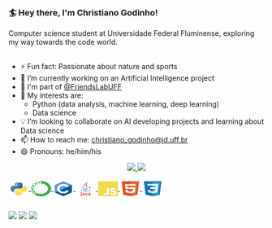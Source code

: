 ### 🏄 Hey there, I'm Christiano Godinho!

Computer science student at Universidade Federal Fluminense, exploring my way towards the code world. 

##

- ⚡ Fun fact: Passionate about nature and sports
- 🔭 I’m currently working on an Artificial Intelligence project
- 📡 I'm part of [@FriendsLabUFF](https://github.com/FriendsLabUFF)
- 🌱 My interests are:
  -  Python (data analysis, machine learning, deep learning)
  -  Data science 
- 💡 I’m looking to collaborate on AI developing projects and learning about Data science
- 📫 How to reach me: christiano_godinho@id.uff.br
- 😄 Pronouns: he/him/his

<div align="center">
  <a href="https://github.com/christianogodinho">
  <img height="150em" src="https://github-readme-stats.vercel.app/api?username=christianogodinho&show_icons=true&theme=dark&include_all_commits=true&count_private=true"/>
  <img height="150em" src="https://github-readme-stats.vercel.app/api/top-langs/?username=christianogodinho&layout=compact&langs_count=7&theme=dark"/>
</div>

<div style="display: inline_block"><br>
  <img align="center" alt="Chris-Python" height="30" width="40" src="https://raw.githubusercontent.com/devicons/devicon/master/icons/python/python-original.svg">
  <img align="center" alt="Chris-Conda" height="30" width="40" src="https://raw.githubusercontent.com/devicons/devicon/master/icons/anaconda/anaconda-original.svg">
  <img align="center" alt="Chris-C" height="30" width="40" src="https://raw.githubusercontent.com/devicons/devicon/master/icons/c/c-original.svg">
  <img align="center" alt="Chris-Java" height="30" width="40" src="https://raw.githubusercontent.com/devicons/devicon/master/icons/java/java-original-wordmark.svg">
  <img align="center" alt="Chris-Js" height="30" width="40" src="https://raw.githubusercontent.com/devicons/devicon/master/icons/javascript/javascript-plain.svg">
  <img align="center" alt="Chris-HTML" height="30" width="40" src="https://raw.githubusercontent.com/devicons/devicon/master/icons/html5/html5-original.svg">
  <img align="center" alt="Chris-CSS" height="30" width="40" src="https://raw.githubusercontent.com/devicons/devicon/master/icons/css3/css3-original.svg">
  
  </div>
  
  ##

  <div>
   <a href="https://www.instagram.com/_chrisgodin/" target="_blank"><img src="https://img.shields.io/badge/-Instagram-%23E4405F?style=for-the-badge&logo=instagram&logoColor=white" target="_blank"></a>
   <a href = "mailto:christiano_godinho@id.uff.br"><img src="https://img.shields.io/badge/-Gmail-%23333?style=for-the-badge&logo=gmail&logoColor=white" target="_blank"></a>
   <a href="https://www.linkedin.com/in/christiano-godinho-a616221/" target="_blank"><img src="https://img.shields.io/badge/-LinkedIn-%230077B5?style=for-the-badge&logo=linkedin&logoColor=white" target="_blank"></a> 
    
  </div>
